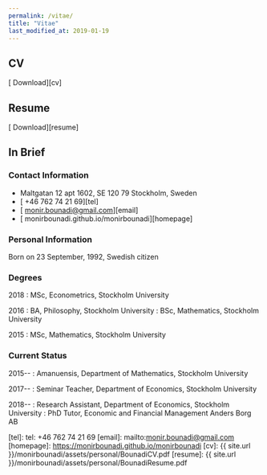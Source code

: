 ```yaml
---
permalink: /vitae/
title: "Vitae"
last_modified_at: 2019-01-19
---
```


## CV

[<i class="fas fa-file-pdf"></i> Download][cv]

## Resume

[<i class="fas fa-file-pdf"></i> Download][resume]

## In Brief

### Contact Information

- <i class="fas fa-home"></i> Maltgatan 12 apt 1602, SE 120 79 Stockholm, Sweden 
- [<i class="fas fa-phone"></i> +46 762 74 21 69][tel]
- [<i class="fas fa-envelope"></i> monir.bounadi@gmail.com][email]
- [<i class="fas fa-desktop"></i> monirbounadi.github.io/monirbounadi][homepage]

### Personal Information

Born on 23 September, 1992, Swedish citizen

### Degrees

2018
:	MSc, Econometrics, Stockholm University

2016
:	BA, Philosophy, Stockholm University
:	BSc, Mathematics, Stockholm University

2015
:	MSc, Mathematics, Stockholm University

### Current Status 

2015--
:	Amanuensis, Department of Mathematics, Stockholm University

2017--
:	Seminar Teacher, Department of Economics, Stockholm University

2018--
:	Research Assistant, Department of Economics, Stockholm University 
:	PhD Tutor, Economic and Financial Management Anders Borg AB

[tel]: tel: +46 762 74 21 69
[email]: mailto:monir.bounadi@gmail.com
[homepage]: https://monirbounadi.github.io/monirbounadi
[cv]: {{ site.url }}/monirbounadi/assets/personal/BounadiCV.pdf
[resume]: {{ site.url }}/monirbounadi/assets/personal/BounadiResume.pdf